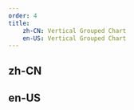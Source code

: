 ```yaml
---
order: 4
title:
    zh-CN: Vertical Grouped Chart
    en-US: Vertical Grouped Chart
---
```


## zh-CN

## en-US